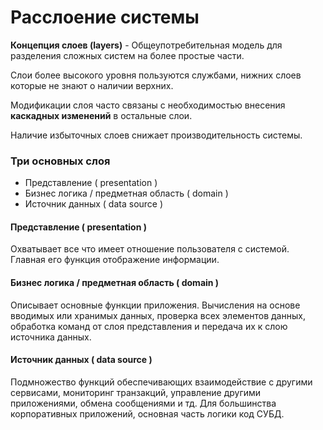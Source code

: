 # Расслоение системы

**Концепция слоев (layers)** - Общеупотребительная модель для разделения сложных систем на более простые части.

Слои более высокого уровня пользуются службами, нижних слоев которые не  знают о наличии верхних.

Модификации слоя часто связаны с необходимостью внесения **каскадных изменений** в остальные слои.

Наличие избыточных слоев снижает производительность системы. 

### Три основных слоя
 - Представление ( presentation )
 - Бизнес логика / предметная область ( domain )
 - Источник данных ( data source )
 
#### Представление ( presentation )
Охватывает все что имеет отношение пользователя с системой. Главная его функция отображение информации.

#### Бизнес логика / предметная область ( domain )
Описывает основные функции приложения. Вычисления на основе вводимых или хранимых данных, проверка всех элементов данных, обработка команд от слоя представления и передача их к слою источника данных.

#### Источник данных ( data source )
Подмножество функций обеспечивающих взаимодействие с другими сервисами, мониторинг транзакций, управление другими приложениями, обмена сообщениями и тд.
Для большинства корпоративных приложений, основная часть логики код СУБД.
